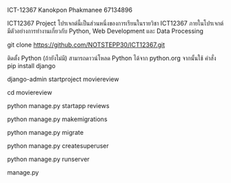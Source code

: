 ICT-12367
Kanokpon Phakmanee 67134896

ICT12367 Project
โปรเจกต์นี้เป็นส่วนหนึ่งของการเรียนในรายวิชา ICT12367
ภายในโปรเจกต์มีตัวอย่างการทำงานเกี่ยวกับ Python, Web Development และ Data Processing


git clone https://github.com/NOTSTEPP30/ICT12367.git

ติดตั้ง Python (ถ้ายังไม่มี)
สามารถดาวน์โหลด Python ได้จาก python.org
จากนั้นใช้ คำสั่ง pip install django


django-admin startproject moviereview


cd moviereview


python manage.py startapp reviews


python manage.py makemigrations


python manage.py migrate


python manage.py createsuperuser


python manage.py runserver


manage.py
